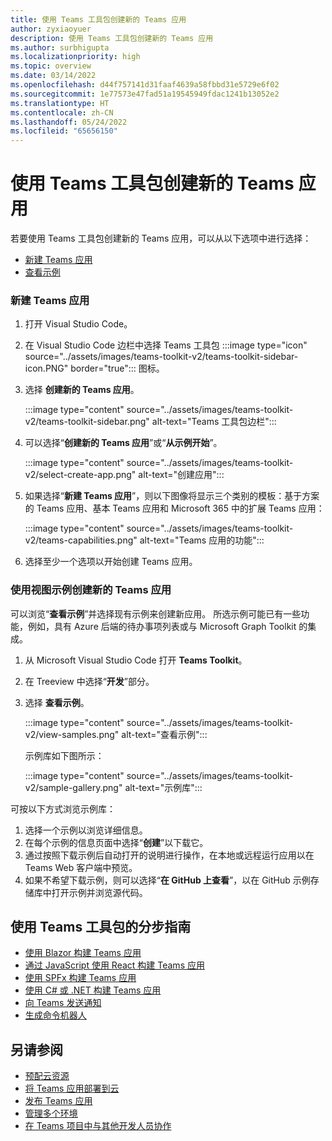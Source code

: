 ```yaml
---
title: 使用 Teams 工具包创建新的 Teams 应用
author: zyxiaoyuer
description: 使用 Teams 工具包创建新的 Teams 应用
ms.author: surbhigupta
ms.localizationpriority: high
ms.topic: overview
ms.date: 03/14/2022
ms.openlocfilehash: d44f757141d31faaf4639a58fbbd31e5729e6f02
ms.sourcegitcommit: 1e77573e47fad51a19545949fdac1241b13052e2
ms.translationtype: HT
ms.contentlocale: zh-CN
ms.lasthandoff: 05/24/2022
ms.locfileid: "65656150"
---
```

# <a name="create-a-new-teams-app-using-teams-toolkit"></a>使用 Teams 工具包创建新的 Teams 应用

若要使用 Teams 工具包创建新的 Teams 应用，可以从以下选项中进行选择：

* [新建 Teams 应用](create-new-project.md#create-a-new-teams-app)
* [查看示例](create-new-project.md#create-a-new-teams-app-using-view-samples)

### <a name="create-a-new-teams-app"></a>新建 Teams 应用

1. 打开 Visual Studio Code。
1. 在 Visual Studio Code 边栏中选择 Teams 工具包 :::image type="icon" source="../assets/images/teams-toolkit-v2/teams-toolkit-sidebar-icon.PNG" border="true"::: 图标。
1. 选择 **创建新的 Teams 应用**。

   :::image type="content" source="../assets/images/teams-toolkit-v2/teams-toolkit-sidebar.png" alt-text="Teams 工具包边栏":::

1. 可以选择“**创建新的 Teams 应用**”或“**从示例开始**”。
   
   :::image type="content" source="../assets/images/teams-toolkit-v2/select-create-app.png" alt-text="创建应用":::
   
1. 如果选择“**新建 Teams 应用**”，则以下图像将显示三个类别的模板：基于方案的 Teams 应用、基本 Teams 应用和 Microsoft 365 中的扩展 Teams 应用： 

   :::image type="content" source="../assets/images/teams-toolkit-v2/teams-capabilities.png" alt-text="Teams 应用的功能":::

1. 选择至少一个选项以开始创建 Teams 应用。


### <a name="create-a-new-teams-app-using-view-samples"></a>使用视图示例创建新的 Teams 应用

可以浏览“**查看示例**”并选择现有示例来创建新应用。 所选示例可能已有一些功能，例如，具有 Azure 后端的待办事项列表或与 Microsoft Graph Toolkit 的集成。

 1. 从 Microsoft Visual Studio Code 打开 **Teams Toolkit**。
 1. 在 Treeview 中选择“**开发**”部分。
 1. 选择 **查看示例**。 

    :::image type="content" source="../assets/images/teams-toolkit-v2/view-samples.png" alt-text="查看示例":::

    示例库如下图所示：
   
    :::image type="content" source="../assets/images/teams-toolkit-v2/sample-gallery.png" alt-text="示例库":::

  可按以下方式浏览示例库：

  1. 选择一个示例以浏览详细信息。
  1. 在每个示例的信息页面中选择“**创建**”以下载它。 
  1. 通过按照下载示例后自动打开的说明进行操作，在本地或远程运行应用以在 Teams Web 客户端中预览。
  1. 如果不希望下载示例，则可以选择“**在 GitHub 上查看**”，以在 GitHub 示例存储库中打开示例并浏览源代码。

## <a name="step-by-step-guides-using-teams-toolkit"></a>使用 Teams 工具包的分步指南

* [使用 Blazor 构建 Teams 应用](../sbs-gs-blazorupdate.yml)
* [通过 JavaScript 使用 React 构建 Teams 应用](../sbs-gs-javascript.yml)
* [使用 SPFx 构建 Teams 应用](../sbs-gs-spfx.yml)
* [使用 C# 或 .NET 构建 Teams 应用](../sbs-gs-csharp.yml)
* [向 Teams 发送通知](../sbs-gs-notificationbot.yml)
* [生成命令机器人](../sbs-gs-commandbot.yml)

## <a name="see-also"></a>另请参阅

* [预配云资源](provision.md)
* [将 Teams 应用部署到云](deploy.md)
* [发布 Teams 应用](../concepts/deploy-and-publish/appsource/publish.md)
* [管理多个环境](TeamsFx-multi-env.md)
* [在 Teams 项目中与其他开发人员协作](TeamsFx-collaboration.md)
